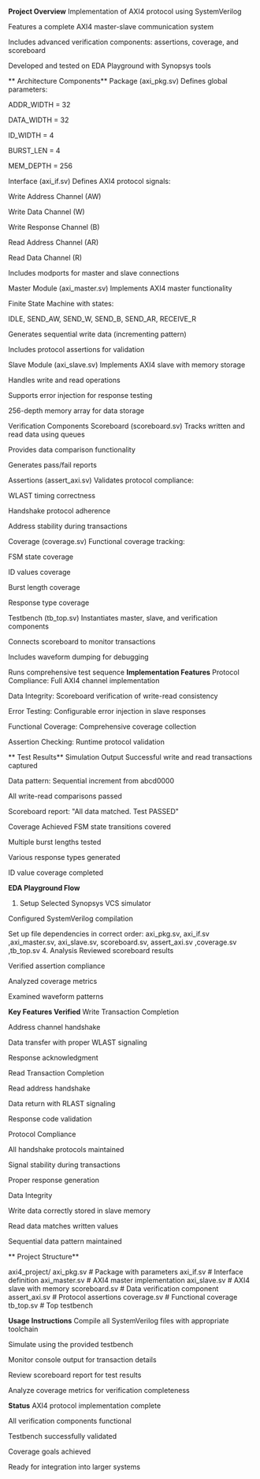 **Project Overview**
Implementation of AXI4 protocol using SystemVerilog

Features a complete AXI4 master-slave communication system

Includes advanced verification components: assertions, coverage, and scoreboard

Developed and tested on EDA Playground with Synopsys tools

** Architecture Components**
Package (axi_pkg.sv)
Defines global parameters:

ADDR_WIDTH = 32

DATA_WIDTH = 32

ID_WIDTH = 4

BURST_LEN = 4

MEM_DEPTH = 256

Interface (axi_if.sv)
Defines AXI4 protocol signals:

Write Address Channel (AW)

Write Data Channel (W)

Write Response Channel (B)

Read Address Channel (AR)

Read Data Channel (R)

Includes modports for master and slave connections

Master Module (axi_master.sv)
Implements AXI4 master functionality

Finite State Machine with states:

IDLE, SEND_AW, SEND_W, SEND_B, SEND_AR, RECEIVE_R

Generates sequential write data (incrementing pattern)

Includes protocol assertions for validation

Slave Module (axi_slave.sv)
Implements AXI4 slave with memory storage

Handles write and read operations

Supports error injection for response testing

256-depth memory array for data storage

Verification Components
Scoreboard (scoreboard.sv)
Tracks written and read data using queues

Provides data comparison functionality

Generates pass/fail reports

Assertions (assert_axi.sv)
Validates protocol compliance:

WLAST timing correctness

Handshake protocol adherence

Address stability during transactions

Coverage (coverage.sv)
Functional coverage tracking:

FSM state coverage

ID values coverage

Burst length coverage

Response type coverage

Testbench (tb_top.sv)
Instantiates master, slave, and verification components

Connects scoreboard to monitor transactions

Includes waveform dumping for debugging

Runs comprehensive test sequence
**Implementation Features**
Protocol Compliance: Full AXI4 channel implementation

Data Integrity: Scoreboard verification of write-read consistency

Error Testing: Configurable error injection in slave responses

Functional Coverage: Comprehensive coverage collection

Assertion Checking: Runtime protocol validation

** Test Results**
Simulation Output
Successful write and read transactions captured

Data pattern: Sequential increment from abcd0000

All write-read comparisons passed

Scoreboard report: "All data matched. Test PASSED"

Coverage Achieved
FSM state transitions covered

Multiple burst lengths tested

Various response types generated

ID value coverage completed

**EDA Playground Flow**
1. Setup
Selected Synopsys VCS simulator

Configured SystemVerilog compilation

Set up file dependencies in correct order:
axi_pkg.sv, axi_if.sv ,axi_master.sv, axi_slave.sv, scoreboard.sv, assert_axi.sv ,coverage.sv ,tb_top.sv
4. Analysis
Reviewed scoreboard results

Verified assertion compliance

Analyzed coverage metrics

Examined waveform patterns

**Key Features Verified**
Write Transaction Completion

Address channel handshake

Data transfer with proper WLAST signaling

Response acknowledgment

Read Transaction Completion

Read address handshake

Data return with RLAST signaling

Response code validation

Protocol Compliance

All handshake protocols maintained

Signal stability during transactions

Proper response generation

Data Integrity

Write data correctly stored in slave memory

Read data matches written values

Sequential data pattern maintained

** Project Structure**

axi4_project/
 axi_pkg.sv              # Package with parameters
 axi_if.sv               # Interface definition
 axi_master.sv           # AXI4 master implementation
 axi_slave.sv            # AXI4 slave with memory
 scoreboard.sv           # Data verification component
 assert_axi.sv           # Protocol assertions
 coverage.sv             # Functional coverage
 tb_top.sv               # Top testbench

**Usage Instructions**
Compile all SystemVerilog files with appropriate toolchain

Simulate using the provided testbench

Monitor console output for transaction details

Review scoreboard report for test results

Analyze coverage metrics for verification completeness

**Status**
AXI4 protocol implementation complete

 All verification components functional

 Testbench successfully validated

 Coverage goals achieved

 Ready for integration into larger systems
